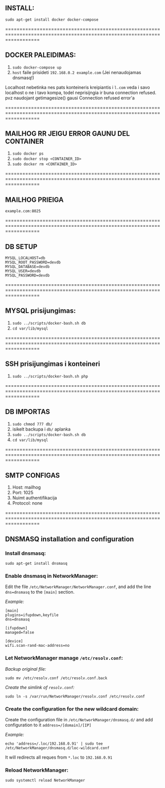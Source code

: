 ## INSTALL:
  
```console
sudo apt-get install docker docker-compose  
```
  
========================================================================================================================  
  
## DOCKER PALEIDIMAS:  
  
1. `sudo docker-compose up`  
2. `host` faile prisideti `192.168.0.2 example.com` (Jei nenaudojamas dnsmasq!)   
  
Localhost nebetinka nes pats konteineris kreipiantis i `l.com` veda i savo localhost o ne i tavo kompa, todel neprisijngia ir buna connection refused.  
pvz naudojant getimagesize() gausi Connection refused error'a  
  
========================================================================================================================  
  
## MAILHOG RR JEIGU ERROR GAUNU DEL CONTAINER  
  
1. `sudo docker ps`  
2. `sudo docker stop <CONTAINER_ID>`  
3. `sudo docker rm <CONTAINER_ID>`  
  
========================================================================================================================  
  
## MAILHOG PRIEIGA  
  
`example.com:8025`  
  
========================================================================================================================  
  
## DB SETUP  
  
```
MYSQL_LOCALHOST=db  
MYSQL_ROOT_PASSWORD=devdb  
MYSQL_DATABASE=devdb  
MYSQL_USER=devdb  
MYSQL_PASSWORD=devdb  
```
  
========================================================================================================================  
  
## MYSQL prisijungimas:  
  
1. `sudo ../scripts/docker-bash.sh db`  
2. `cd var/lib/mysql`  
  
========================================================================================================================  
  
## SSH prisijungimas i konteineri  
  
1. `sudo ../scripts/docker-bash.sh php`  
  
========================================================================================================================  
  
## DB IMPORTAS  
  
1. `sudo chmod 777 db/`  
2. isikelt backupa i `db/` aplanka  
3. `sudo ../scripts/docker-bash.sh db`  
4. `cd var/lib/mysql`  
  
========================================================================================================================  
  
## SMTP CONFIGAS  
  
1. Host: mailhog  
2. Port: 1025  
3. Nuimt authentifikacija  
4. Protocol: none  

========================================================================================================================  
  
## DNSMASQ installation and configuration  
  
### Install dnsmasq:  
```console
sudo apt-get install dnsmasq
```
  
### Enable dnsmasq in NetworkManager:  
Edit the file `/etc/NetworkManager/NetworkManager.conf`, and add the line `dns=dnsmasq` to the `[main]` section.  
  
*Example:*  
```
[main]
plugins=ifupdown,keyfile
dns=dnsmasq

[ifupdown]
managed=false

[device]
wifi.scan-rand-mac-address=no
```
  
### Let NetworkManager manage `/etc/resolv.conf`:  
*Backup original file:*  
```console
sudo mv /etc/resolv.conf /etc/resolv.conf.back
```
  
*Create the simlink of `resolv.conf`:*  
```console
sudo ln -s /var/run/NetworkManager/resolv.conf /etc/resolv.conf
```
  
### Create the configuration for the new wildcard domain:  
Create the configuration file in `/etc/NetworkManager/dnsmasq.d/` and add configuration to it `address=/[domain]/[IP]`  
  
*Example:*  
```console
echo 'address=/.loc/192.168.0.91' | sudo tee /etc/NetworkManager/dnsmasq.d/loc-wildcard.conf
```
  
It will redirects all reques from `*.loc` to `192.168.0.91`  
  
### Reload NetworkManager:  
```console
sudo systemctl reload NetworkManager
```
  